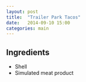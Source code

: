```yaml
---
layout: post
title:  "Trailer Park Tacos"
date:   2014-09-10 15:00
categories: main
---
```




## Ingredients
- Shell
- Simulated meat product
